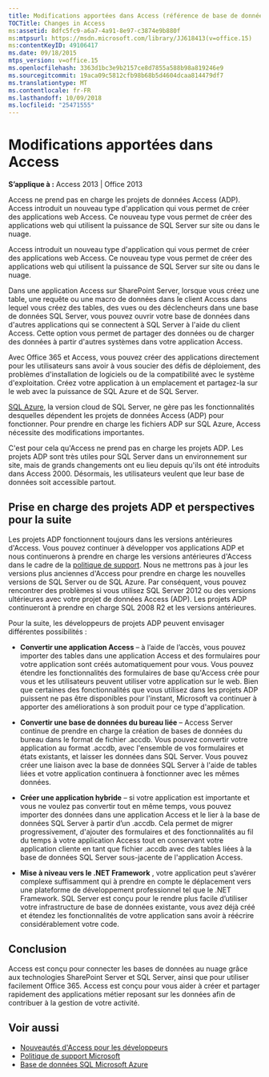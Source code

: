 ```yaml
---
title: Modifications apportées dans Access (référence de base de données du bureau Access)
TOCTitle: Changes in Access
ms:assetid: 8dfc5fc9-a6a7-4a91-8e97-c3874e9b880f
ms:mtpsurl: https://msdn.microsoft.com/library/JJ618413(v=office.15)
ms:contentKeyID: 49106417
ms.date: 09/18/2015
mtps_version: v=office.15
ms.openlocfilehash: 3363d1bc3e9b2157ce8d7855a588b98a819246e9
ms.sourcegitcommit: 19aca09c5812cfb98b68b5d4604dcaa814479df7
ms.translationtype: MT
ms.contentlocale: fr-FR
ms.lasthandoff: 10/09/2018
ms.locfileid: "25471555"
---
```

# <a name="changes-in-access"></a>Modifications apportées dans Access

**S’applique à :** Access 2013 | Office 2013

Access ne prend pas en charge les projets de données Access (ADP). Access introduit un nouveau type d'application qui vous permet de créer des applications web Access. Ce nouveau type vous permet de créer des applications web qui utilisent la puissance de SQL Server sur site ou dans le nuage.

Access introduit un nouveau type d'application qui vous permet de créer des applications web Access. Ce nouveau type vous permet de créer des applications web qui utilisent la puissance de SQL Server sur site ou dans le nuage.

Dans une application Access sur SharePoint Server, lorsque vous créez une table, une requête ou une macro de données dans le client Access dans lequel vous créez des tables, des vues ou des déclencheurs dans une base de données SQL Server, vous pouvez ouvrir votre base de données dans d'autres applications qui se connectent à SQL Server à l'aide du client Access. Cette option vous permet de partager des données ou de charger des données à partir d'autres systèmes dans votre application Access.

Avec Office 365 et Access, vous pouvez créer des applications directement pour les utilisateurs sans avoir à vous soucier des défis de déploiement, des problèmes d'installation de logiciels ou de la compatibilité avec le système d'exploitation. Créez votre application à un emplacement et partagez-la sur le web avec la puissance de SQL Azure et de SQL Server.

[SQL Azure](https://msdn.microsoft.com/library/azure/ee336279.aspx), la version cloud de SQL Server, ne gère pas les fonctionnalités desquelles dépendent les projets de données Access (ADP) pour fonctionner. Pour prendre en charge les fichiers ADP sur SQL Azure, Access nécessite des modifications importantes.

C'est pour cela qu'Access ne prend pas en charge les projets ADP. Les projets ADP sont très utiles pour SQL Server dans un environnement sur site, mais de grands changements ont eu lieu depuis qu'ils ont été introduits dans Access 2000. Désormais, les utilisateurs veulent que leur base de données soit accessible partout.

## <a name="adp-support-and-the-future"></a>Prise en charge des projets ADP et perspectives pour la suite

Les projets ADP fonctionnent toujours dans les versions antérieures d'Access. Vous pouvez continuer à développer vos applications ADP et nous continuerons à prendre en charge les versions antérieures d'Access dans le cadre de la [politique de support](https://support.microsoft.com/gp/lifeselect). Nous ne mettrons pas à jour les versions plus anciennes d'Access pour prendre en charge les nouvelles versions de SQL Server ou de SQL Azure. Par conséquent, vous pouvez rencontrer des problèmes si vous utilisez SQL Server 2012 ou des versions ultérieures avec votre projet de données Access (ADP). Les projets ADP continueront à prendre en charge SQL 2008 R2 et les versions antérieures.

Pour la suite, les développeurs de projets ADP peuvent envisager différentes possibilités :

- **Convertir une application Access** – à l’aide de l’accès, vous pouvez importer des tables dans une application Access et des formulaires pour votre application sont créés automatiquement pour vous. Vous pouvez étendre les fonctionnalités des formulaires de base qu'Access crée pour vous et les utilisateurs peuvent utiliser votre application sur le web. Bien que certaines des fonctionnalités que vous utilisez dans les projets ADP puissent ne pas être disponibles pour l'instant, Microsoft va continuer à apporter des améliorations à son produit pour ce type d'application.

- **Convertir une base de données du bureau liée** – Access Server continue de prendre en charge la création de bases de données du bureau dans le format de fichier .accdb. Vous pouvez convertir votre application au format .accdb, avec l'ensemble de vos formulaires et états existants, et laisser les données dans SQL Server. Vous pouvez créer une liaison avec la base de données SQL Server à l'aide de tables liées et votre application continuera à fonctionner avec les mêmes données.

- **Créer une application hybride** – si votre application est importante et vous ne voulez pas convertir tout en même temps, vous pouvez importer des données dans une application Access et le lier à la base de données SQL Server à partir d’un .accdb. Cela permet de migrer progressivement, d'ajouter des formulaires et des fonctionnalités au fil du temps à votre application Access tout en conservant votre application cliente en tant que fichier .accdb avec des tables liées à la base de données SQL Server sous-jacente de l'application Access.

- **Mise à niveau vers le .NET Framework** , votre application peut s’avérer complexe suffisamment qui à prendre en compte le déplacement vers une plateforme de développement professionnel tel que le .NET Framework. SQL Server est conçu pour le rendre plus facile d’utiliser votre infrastructure de base de données existante, vous avez déjà créé et étendez les fonctionnalités de votre application sans avoir à réécrire considérablement votre code.

## <a name="conclusion"></a>Conclusion

Access est conçu pour connecter les bases de données au nuage grâce aux technologies SharePoint Server et SQL Server, ainsi que pour utiliser facilement Office 365. Access est conçu pour vous aider à créer et partager rapidement des applications métier reposant sur les données afin de contribuer à la gestion de votre activité.

## <a name="see-also"></a>Voir aussi

- [Nouveautés d'Access pour les développeurs](https://msdn.microsoft.com/library/jj250134\(v=office.15\))
- [Politique de support Microsoft](https://support.microsoft.com/lifecycle/)
- [Base de données SQL Microsoft Azure](https://msdn.microsoft.com/library/azure/ee336279.aspx)

